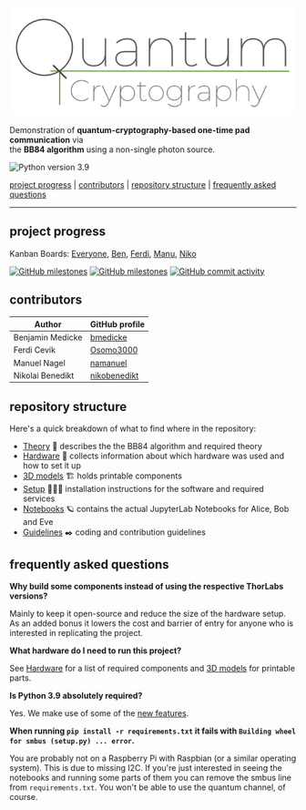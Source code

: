 ![quantum cryptography logo](media/logo-00.png)

Demonstration of **quantum-cryptography-based one-time pad communication** via<br>the **BB84 algorithm** using a non-single photon source.

![Python version 3.9](https://img.shields.io/badge/Python-3.9-brightgreen)

[project progress](#project-progress) | [contributors](#contributors) | [repository structure](#repository-structure) | [frequently asked questions](#frequently-asked-questions)

---

## project progress

Kanban Boards:  [Everyone](https://github.com/bmedicke/quantum_cryptography/projects/1?fullscreen=true), [Ben](https://github.com/bmedicke/quantum_cryptography/projects/1?fullscreen=true&card_filter_query=assignee%3Abmedicke), [Ferdi](https://github.com/bmedicke/quantum_cryptography/projects/1?fullscreen=true&card_filter_query=assignee%3Aosomo3000), [Manu](https://github.com/bmedicke/quantum_cryptography/projects/1?fullscreen=true&card_filter_query=assignee%3Anamanuel), [Niko](https://github.com/bmedicke/quantum_cryptography/projects/1?fullscreen=true&card_filter_query=assignee%3Anikobenedikt)

[![GitHub milestones](https://img.shields.io/github/milestones/open/bmedicke/quantum_cryptography)](https://github.com/bmedicke/quantum_cryptography/milestones?state=open)
[![GitHub milestones](https://img.shields.io/github/milestones/closed/bmedicke/quantum_cryptography)](https://github.com/bmedicke/quantum_cryptography/milestones?state=closed)
[![GitHub commit activity](https://img.shields.io/github/commit-activity/w/bmedicke/quantum_cryptography)](https://github.com/bmedicke/quantum_cryptography/graphs/contributors)

## contributors

| Author           | GitHub profile                                  |
|------------------|-------------------------------------------------|
| Benjamin Medicke | [bmedicke](https://github.com/bmedicke)         |
| Ferdi Cevik      | [Osomo3000](https://github.com/Osomo3000)       |
| Manuel Nagel     | [namanuel](https://github.com/namanuel)         |
| Nikolai Benedikt | [nikobenedikt](https://github.com/nikobenedikt) |

## repository structure

Here's a quick breakdown of what to find where in the repository:

* [Theory](markdown/theory.md) 💭 describes the the BB84 algorithm and required theory
* [Hardware](markdown/hardware.md) 🔭 collects information about which hardware was used and how to set it up
* [3D models](3d-models) 🏗️ holds printable components
* [Setup](markdown/setup.md) 🧑🏻‍💻 installation instructions for the software and required services
* [Notebooks](notebooks) 🪐 contains the actual JupyterLab Notebooks for Alice, Bob and Eve
* [Guidelines](markdown/guidelines.md) ✒️  coding and contribution guidelines

## frequently asked questions

**Why build some components instead of using the respective ThorLabs versions?**

Mainly to keep it open-source and reduce the size of the hardware setup. As an added bonus it lowers the cost and barrier of entry for anyone who is interested in replicating the project.

**What hardware do I need to run this project?**

See [Hardware](markdown/hardware.md) for a list of required components and [3D models](3d-models) for printable parts.

**Is Python 3.9 absolutely required?**

Yes. We make use of some of the [new features](https://docs.python.org/3/whatsnew/3.9.html).

**When running `pip install -r requirements.txt` it fails with `Building wheel for smbus (setup.py) ... error`.**

You are probably not on a Raspberry Pi with Raspbian (or a similar operating system). This is due to missing I2C. If you're just interested in seeing the notebooks and running some parts of them you can remove the smbus line from `requirements.txt`. You won't be able to use the quantum channel, of course.
